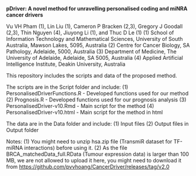 <b>pDriver: A novel method for unravelling personalised coding and miNRA cancer drivers</b>

Vu VH Pham (1), Lin Liu (1), Cameron P Bracken (2,3), Gregory J Goodall (2,3), Thin Nguyen (4), Jiuyong Li (1), and Thuc D Le (1)
(1) School of Information Technology and Mathematical Sciences, University of South Australia, Mawson Lakes, 5095, Australia
(2) Centre for Cancer Biology, SA Pathology, Adelaide, 5000, Australia
(3) Department of Medicine, The University of Adelaide, Adelaide, SA 5005, Australia
(4) Applied Artificial Intelligence Institute, Deakin University, Australia

This repository includes the scripts and data of the proposed method.

The scripts are in the Script folder and include:
    (1) PersonalisedDriverFunctions.R - Developed functions used for our method
    (2) Prognosis.R - Developed functions used for our prognosis analysis
    (3) PersonalisedDriver-v10.Rmd - Main script for the method
    (4) PersonalisedDriver-v10.html - Main script for the method in html
    
The data are in the Data folder and include:
    (1) Input files
    (2) Output files in Output folder

Notes:
    (1) You might need to unzip hsa.zip file (TransmiR dataset for TF-miRNA interactions) before using it.
    (2) As the file BRCA_matchedData_full.RData (Tumour expression data) is larger than 100 MB, we are not allowed to upload it here, you might need to download it from https://github.com/pvvhoang/CancerDriver/releases/tag/v2.0
